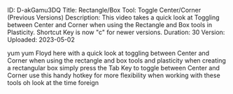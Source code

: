 ID: D-akGamu3DQ
Title: Rectangle/Box Tool: Toggle Center/Corner (Previous Versions)
Description: This video takes a quick look at Toggling between Center and Corner when using the Rectangle and Box tools in Plasticity. Shortcut Key is now "c" for newer versions.
Duration: 30
Version: 
Uploaded: 2023-05-02

yum yum Floyd here with a quick look at
toggling between Center and Corner when
using the rectangle and box tools and
plasticity when creating a rectangular
box simply press the Tab Key
to toggle between Center and Corner use
this handy hotkey for more flexibility
when working with these tools oh look at
the time
foreign
